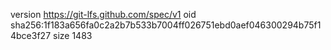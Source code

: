 version https://git-lfs.github.com/spec/v1
oid sha256:1f183a656fa0c2a2b7b533b7004ff026751ebd0aef046300294b75f14bce3f27
size 1483

